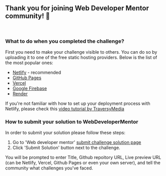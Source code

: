 ## Thank you for joining Web Developer Mentor community! 🙏

&nbsp;

### What to do when you completed the challenge?

First you need to make your challenge visible to others. You can do so by uploading it to one of the free static hosting providers. Below is the list of the most popular ones:

-   [Netlify](https://www.netlify.com/) - recommended
-   [GitHub Pages](https://pages.github.com/)
-   [Vercel](https://vercel.com)
-   [Google Firebase](https://firebase.google.com/)
-   [Render](https://render.com/)

If you're not familiar with how to set up your deployment process with Netlify, please check this [video tutorial by TraversyMedia](https://www.youtube.com/watch?v=bjVUqvcCnxM&ab_channel=TraversyMedia)

### How to submit your solution to WebDeveloperMentor

In order to submit your solution please follow these steps:

1. Go to 'Web developer mentor' [submit challenge solution page](https://webdevelopermentor.com/solution/create)
2. Click 'Submit Solution' button next to the challenge.

You will be prompted to enter Title, Github repoitory URL, Live preview URL (can be Netlify, Vercel, Github Pages or even your own server), and tell the community what challenges you've faced.
